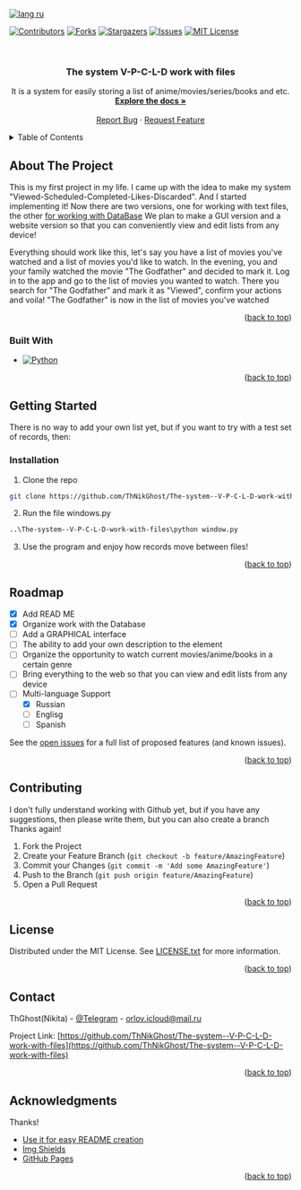 <a name="readme-top"></a>

[![lang ru][langru-shield]][langru-url]

[![Contributors][contributors-shield]][contributors-url]
[![Forks][forks-shield]][forks-url]
[![Stargazers][stars-shield]][stars-url]
[![Issues][issues-shield]][issues-url]
[![MIT License][license-shield]][license-url]




<!-- PROJECT LOGO -->
<br />
<div align="center">
  <h3 align="center">The system V-P-C-L-D work with files
</h3>

  <p align="center">
    It is a system for easily storing a list of anime/movies/series/books and etc.
    <br />
    <a href="https://github.com/ThNikGhost/The-system--V-P-C-L-D-work-with-files"><strong>Explore the docs »</strong></a>
    <br />
    <br />
    <a href="https://github.com/ThNikGhost/The-system--V-P-C-L-D-work-with-files/issues">Report Bug</a>
    ·
    <a href="https://github.com/ThNikGhost/The-system--V-P-C-L-D-work-with-files/issues">Request Feature</a>
  </p>
</div>


<!-- TABLE OF CONTENTS -->
<details>
  <summary>Table of Contents</summary>
  <ol>
    <li>
      <a href="#about-the-project">About The Project</a>
      <ul>
        <li><a href="#built-with">Built With</a></li>
      </ul>
    </li>
    <li>
      <a href="#getting-started">Getting Started</a>
      <ul>
        <li><a href="#installation">Installation</a></li>
      </ul>
    </li>
    <li><a href="#roadmap">Roadmap</a></li>
    <li><a href="#contributing">Contributing</a></li>
    <li><a href="#license">License</a></li>
    <li><a href="#contact">Contact</a></li>
    <li><a href="#acknowledgments">Acknowledgments</a></li>
  </ol>
</details>


<!-- ABOUT THE PROJECT -->
## About The Project

This is my first project in my life. I came up with the idea to make my system "Viewed-Scheduled-Completed-Likes-Discarded". And I started implementing it! Now there are two versions, one for working with text files, the other [for working with DataBase](https://github.com/ThNikGhost/The-system--V-P-C-L-D-work-with-DataBase)
We plan to make a GUI version and a website version so that you can conveniently view and edit lists from any device!

Everything should work like this, let's say you have a list of movies you've watched and a list of movies you'd like to watch.
In the evening, you and your family watched the movie "The Godfather" and decided to mark it.
Log in to the app and go to the list of movies you wanted to watch. There you search for "The Godfather" and mark it as "Viewed", confirm your actions and voila!
"The Godfather" is now in the list of movies you've watched
<p align="right">(<a href="#readme-top">back to top</a>)</p>


### Built With

* [![Python][Python.py]][Python-url]
<p align="right">(<a href="#readme-top">back to top</a>)</p>


<!-- GETTING STARTED -->
## Getting Started

There is no way to add your own list yet, but if you want to try with a test set of records, then:

### Installation

1. Clone the repo
  ```sh
  git clone https://github.com/ThNikGhost/The-system--V-P-C-L-D-work-with-files
  ```
2. Run the file windows.py
  ```sh
  ..\The-system--V-P-C-L-D-work-with-files\python window.py
  ```
3. Use the program and enjoy how records move between files!
<p align="right">(<a href="#readme-top">back to top</a>)</p>

<!-- ROADMAP -->
## Roadmap

- [x] Add READ ME
- [x] Organize work with the Database 
- [ ] Add a GRAPHICAL interface
- [ ] The ability to add your own description to the element
- [ ] Organize the opportunity to watch current movies/anime/books in a certain genre
- [ ] Bring everything to the web so that you can view and edit lists from any device
- [ ] Multi-language Support
    - [x] Russian
    - [ ] Englisg
    - [ ] Spanish

See the [open issues](https://github.com/ThNikGhost/The-system--V-P-C-L-D-work-with-files/issues) for a full list of proposed features (and known issues).

<p align="right">(<a href="#readme-top">back to top</a>)</p>


<!-- CONTRIBUTING -->
## Contributing

I don't fully understand working with Github yet, but if you have any suggestions, then please write them, but you can also create a branch
Thanks again!

1. Fork the Project
2. Create your Feature Branch (`git checkout -b feature/AmazingFeature`)
3. Commit your Changes (`git commit -m 'Add some AmazingFeature'`)
4. Push to the Branch (`git push origin feature/AmazingFeature`)
5. Open a Pull Request

<p align="right">(<a href="#readme-top">back to top</a>)</p>


<!-- LICENSE -->
## License

Distributed under the MIT License. See [LICENSE.txt](https://github.com/ThNikGhost/The-system--V-P-C-L-D-work-with-files/blob/66f74f825892ecb87a2333d17804b0784b2644f2/LICENSE) for more information.

<p align="right">(<a href="#readme-top">back to top</a>)</p>



<!-- CONTACT -->
## Contact

ThGhost(Nikita) - [@Telegram](https://t.me/TheNikGreat) - orlov.icloud@mail.ru

Project Link: [https://github.com/ThNikGhost/The-system--V-P-C-L-D-work-with-files](https://github.com/ThNikGhost/The-system--V-P-C-L-D-work-with-files)

<p align="right">(<a href="#readme-top">back to top</a>)</p>



<!-- ACKNOWLEDGMENTS -->
## Acknowledgments

Thanks!

* [Use it for easy README creation](https://github.com/othneildrew/Best-README-Template)
* [Img Shields](https://shields.io)
* [GitHub Pages](https://pages.github.com)

<p align="right">(<a href="#readme-top">back to top</a>)</p>



<!-- MARKDOWN LINKS & IMAGES -->
<!-- https://www.markdownguide.org/basic-syntax/#reference-style-links -->
[contributors-shield]: https://img.shields.io/github/contributors/ThNikGhost/The-system--V-P-C-L-D-work-with-files.svg?style=for-the-badge
[contributors-url]: https://github.com/ThNikGhost/The-system--V-P-C-L-D-work-with-files/graphs/contributors
[forks-shield]: https://img.shields.io/github/forks/ThNikGhost/The-system--V-P-C-L-D-work-with-files.svg?style=for-the-badge
[forks-url]: https://github.com/ThNikGhost/The-system--V-P-C-L-D-work-with-files/network/members
[stars-shield]: https://img.shields.io/github/stars/ThNikGhost/The-system--V-P-C-L-D-work-with-files.svg?style=for-the-badge
[stars-url]: https://github.com/ThNikGhost/The-system--V-P-C-L-D-work-with-files/stargazers
[issues-shield]: https://img.shields.io/github/issues/ThNikGhost/The-system--V-P-C-L-D-work-with-files.svg?style=for-the-badge
[issues-url]: https://github.com/ThNikGhost/The-system--V-P-C-L-D-work-with-files/issues
[Python.py]: https://img.shields.io/badge/Python-35495E?style=for-the-badge&logo=python&logoColor=blue
[Python-url]: https://www.python.org/
[license-shield]: https://img.shields.io/github/license/ThNikGhost/The-system--V-P-C-L-D-work-with-files.svg?style=for-the-badge
[license-url]: https://github.com/ThNikGhost/The-system--V-P-C-L-D-work-with-files/blob/work-with-files/LICENSE
[langru-shield]: https://img.shields.io/badge/lang-ru-success
[langru-url]: https://github.com/ThNikGhost/The-system--V-P-C-L-D-work-with-files/blob/work-with-files/README.ru.md
